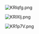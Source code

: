 ![KRlqfg.png](https://s2.ax1x.com/2019/10/29/KRlqfg.png)

![KRlXlj.png](https://s2.ax1x.com/2019/10/29/KRlXlj.png)

![KR1p7V.png](https://s2.ax1x.com/2019/10/29/KR1p7V.png)
